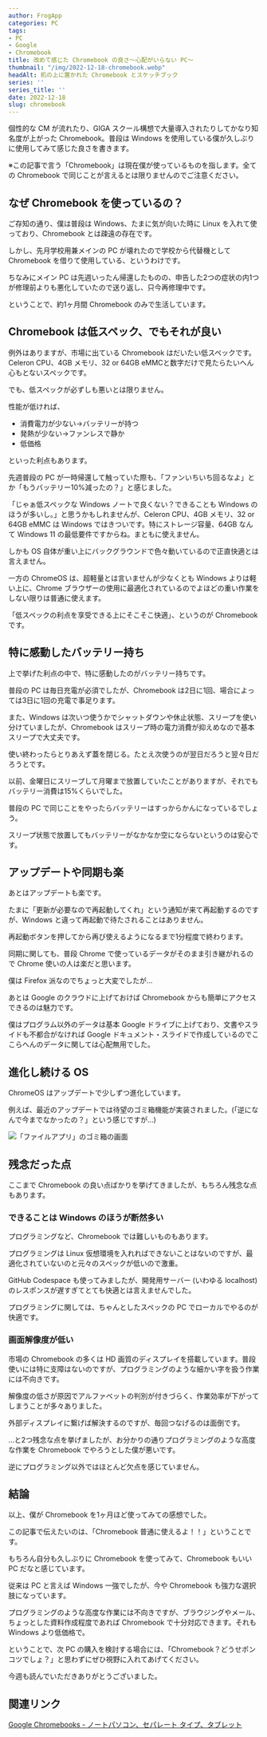 ```yaml
---
author: FrogApp
categories: PC
tags:
- PC
- Google
- Chromebook
title: 改めて感じた Chromebook の良さ〜心配がいらない PC〜
thumbnail: "/img/2022-12-18-chromebook.webp"
headAlt: 机の上に置かれた Chromebook とスケッチブック
series: ''
series_title: ''
date: 2022-12-18
slug: chromebook
---
```


個性的な CM が流れたり、GIGA スクール構想で大量導入されたりしてかなり知名度が上がった Chromebook。普段は Windows を使用している僕が久しぶりに使用してみて感じた良さを書きます。

※この記事で言う「Chromebook」は現在僕が使っているものを指します。全ての Chromebook で同じことが言えるとは限りませんのでご注意ください。

## なぜ Chromebook を使っているの？

ご存知の通り、僕は普段は Windows、たまに気が向いた時に Linux を入れて使っており、Chromebook とは疎遠の存在です。

しかし、先月学校用兼メインの PC が壊れたので学校から代替機として Chromebook を借りて使用している、というわけです。

ちなみにメイン PC は先週いったん帰還したものの、申告した2つの症状の内1つが修理前よりも悪化していたので送り返し、只今再修理中です。

ということで、約1ヶ月間 Chromebook のみで生活しています。

## Chromebook は低スペック、でもそれが良い

例外はありますが、市場に出ている Chromebook はだいたい低スペックです。Celeron CPU、4GB メモリ、32 or 64GB eMMCと数字だけで見たらたいへん心もとないスペックです。

でも、低スペックが必ずしも悪いとは限りません。

性能が低ければ、

* 消費電力が少ない→バッテリーが持つ
* 発熱が少ない→ファンレスで静か
* 低価格

といった利点もあります。

先週普段の PC が一時帰還して触っていた際も、「ファンいちいち回るなよ」とか「もうバッテリー10%減ったの？」と感じました。

「じゃぁ低スペックな Windows ノートで良くない？できることも Windows のほうが多いし。」と思うかもしれませんが、Celeron CPU、4GB メモリ、32 or 64GB eMMC は Windows ではきついです。特にストレージ容量、64GB なんて Windows 11 の最低要件ですからね。まともに使えません。

しかも OS 自体が重い上にバックグラウンドで色々動いているので正直快適とは言えません。

一方の ChromeOS は、超軽量とは言いませんが少なくとも Windows よりは軽い上に、Chrome ブラウザーの使用に最適化されているのでよほどの重い作業をしない限りは普通に使えます。

「低スペックの利点を享受できる上にそこそこ快適」、というのが Chromebook です。

## 特に感動したバッテリー持ち

上で挙げた利点の中で、特に感動したのがバッテリー持ちです。

普段の PC は毎日充電が必須でしたが、Chromebook は2日に1回、場合によっては3日に1回の充電で事足ります。

また、Windows は次いつ使うかでシャットダウンや休止状態、スリープを使い分けていましたが、Chromebook はスリープ時の電力消費が抑えめなので基本スリープで大丈夫です。

使い終わったらとりあえず蓋を閉じる。たとえ次使うのが翌日だろうと翌々日だろうとです。

以前、金曜日にスリープして月曜まで放置していたことがありますが、それでもバッテリー消費は15%くらいでした。

普段の PC で同じことをやったらバッテリーはすっからかんになっているでしょう。

スリープ状態で放置してもバッテリーがなかなか空にならないというのは安心です。

## アップデートや同期も楽

あとはアップデートも楽です。

たまに「更新が必要なので再起動してくれ」という通知が来て再起動するのですが、Windows と違って再起動で待たされることはありません。

再起動ボタンを押してから再び使えるようになるまで1分程度で終わります。

同期に関しても、普段 Chrome で使っているデータがそのまま引き継がれるので Chrome 使いの人は楽だと思います。

僕は Firefox 派なのでちょっと大変でしたが…

あとは Google のクラウドに上げておけば Chromebook からも簡単にアクセスできるのは魅力です。

僕はプログラム以外のデータは基本 Google ドライブに上げており、文書やスライドも不都合がなければ Google ドキュメント・スライドで作成しているのでここらへんのデータに関しては心配無用でした。

## 進化し続ける OS

ChromeOS はアップデートで少しずつ進化しています。

例えば、最近のアップデートでは待望のゴミ箱機能が実装されました。(「逆になんで今までなかったの？」という感じですが…)

![「ファイルアプリ」のゴミ箱の画面](/img/2022-12-18-trash.webp "「ファイルアプリ」のゴミ箱の画面")

## 残念だった点

ここまで Chromebook の良い点ばかりを挙げてきましたが、もちろん残念な点もあります。

### できることは Windows のほうが断然多い

プログラミングなど、Chromebook では難しいものもあります。

プログラミングは Linux 仮想環境を入れればできないことはないのですが、最適化されていないのと元々のスペックが低いので激重。

GitHub Codespace も使ってみましたが、開発用サーバー (いわゆる localhost) のレスポンスが遅すぎてとても快適とは言えませんでした。

プログラミングに関しては、ちゃんとしたスペックの PC でローカルでやるのが快適です。

### 画面解像度が低い

市場の Chromebook の多くは HD 画質のディスプレイを搭載しています。普段使いには特に支障はないのですが、プログラミングのような細かい字を扱う作業には不向きです。

解像度の低さが原因でアルファベットの判別が付きづらく、作業効率が下がってしまうことが多々ありました。

外部ディスプレイに繋げば解決するのですが、毎回つなげるのは面倒です。

…と2つ残念な点を挙げましたが、お分かりの通りプログラミングのような高度な作業を Chromebook でやろうとした僕が悪いです。

逆にプログラミング以外ではほとんど欠点を感じていません。

## 結論

以上、僕が Chromebook を1ヶ月ほど使ってみての感想でした。

この記事で伝えたいのは、「Chromebook 普通に使えるよ！！」ということです。

もちろん自分も久しぶりに Chromebook を使ってみて、Chromebook もいい PC だなと感じています。

従来は PC と言えば Windows 一強でしたが、今や Chromebook も強力な選択肢になっています。

プログラミングのような高度な作業には不向きですが、ブラウジングやメール、ちょっとした資料作成程度であれば Chromebook で十分対応できます。それも Windows より低価格で。

ということで、次 PC の購入を検討する場合には、「Chromebook？どうせポンコツでしょ？」と思わずにぜひ視野に入れてあげてください。

今週も読んでいただきありがとうございました。

## 関連リンク

<a href="https://www.google.com/chromebook/" target="_blank" rel="noopener noreferrer">Google Chromebooks - ノートパソコン、セパレート タイプ、タブレット</a>
